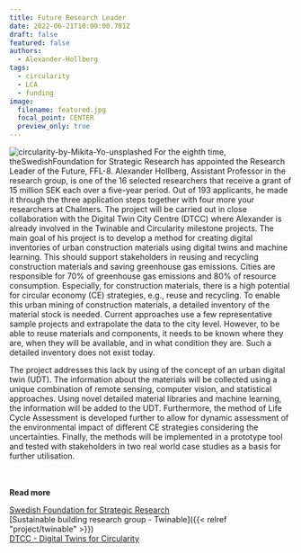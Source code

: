 ```yaml
---
title: Future Research Leader
date: 2022-06-21T10:00:00.781Z
draft: false
featured: false
authors:
  - Alexander-Hollberg
tags:
  - circularity
  - LCA
  - funding
image:
  filename: featured.jpg
  focal_point: CENTER
  preview_only: true
---
```

![circularity-by-Mikita-Yo-unsplashed](featured.jpg)
For the eighth time, theSwedishFoundation for Strategic Research has appointed the Research Leader of the Future, FFL-8.
Alexander Hollberg, Assistant Professor in the research group, is one of the 16 selected researchers that receive a grant of 15 million SEK each over a five-year period.
Out of 193 applicants, he made it through the three application steps together with four more your researchers at Chalmers.
The project will be carried out in close collaboration with the Digital Twin City Centre (DTCC) where Alexander is already involved in the Twinable and Circularity milestone projects.
The main goal of his project is to develop a method for creating digital inventories of urban construction materials using digital twins and machine learning.
This should support stakeholders in reusing and recycling construction materials and saving greenhouse gas emissions.  Cities are responsible for 70% of greenhouse gas emissions and 80% of resource consumption.
Especially, for construction materials, there is a high potential for circular economy (CE) strategies, e.g., reuse and recycling.
To enable this urban mining of construction materials, a detailed inventory of the material stock is needed. Current approaches use a few representative sample projects and extrapolate the data to the city level.
However, to be able to reuse materials and components, it needs to be known where they are, when they will be available, and in what condition they are. Such a detailed inventory does not exist today.  

The project addresses this lack by using of the concept of an urban digital twin (UDT). The information about the materials will be collected using a unique combination of remote sensing, computer vision, and statistical approaches.
Using novel detailed material libraries and machine learning, the information will be added to the UDT.
Furthermore, the method of Life Cycle Assessment is developed further to allow for dynamic assessment of the environmental impact of different CE strategies considering the uncertainties.
Finally, the methods will be implemented in a prototype tool and tested with stakeholders in two real world case studies as a basis for further utilisation.

<br> </br>
<strong> Read more </strong>

[Swedish Foundation for Strategic Research](https://strategiska.se/en/they-are-the-research-leaders-of-the-future-framtidens-forskningsledare/)  
[Sustainable building research group - Twinable]({{< relref "project/twinable" >}})  
[DTCC - Digital Twins for Circularity](https://dtcc.chalmers.se/digital-twins-for-circularity/)  

